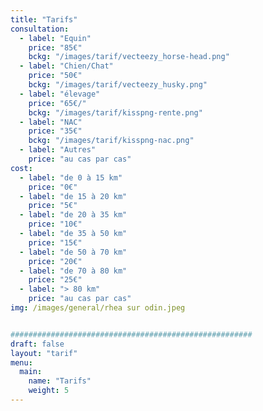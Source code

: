 ```yaml
---
title: "Tarifs"
consultation:
  - label: "Equin"
    price: "85€"
    bckg: "/images/tarif/vecteezy_horse-head.png"
  - label: "Chien/Chat"
    price: "50€"
    bckg: "/images/tarif/vecteezy_husky.png"
  - label: "élevage"
    price: "65€/"
    bckg: "/images/tarif/kisspng-rente.png"
  - label: "NAC"
    price: "35€"
    bckg: "/images/tarif/kisspng-nac.png"
  - label: "Autres"
    price: "au cas par cas"
cost:
  - label: "de 0 à 15 km"
    price: "0€"
  - label: "de 15 à 20 km"
    price: "5€"
  - label: "de 20 à 35 km"
    price: "10€"
  - label: "de 35 à 50 km"
    price: "15€"
  - label: "de 50 à 70 km"
    price: "20€"
  - label: "de 70 à 80 km"
    price: "25€"
  - label: "> 80 km"
    price: "au cas par cas"
img: /images/general/rhea sur odin.jpeg


######################################################
draft: false
layout: "tarif"
menu:
  main:
    name: "Tarifs"
    weight: 5
---
```

